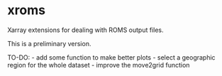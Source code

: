 # xroms
Xarray extensions for dealing with ROMS output files.

This is a preliminary version.

TO-DO:
	- add some function to make better plots
	- select a geographic region for the whole dataset
	- improve the move2grid function
